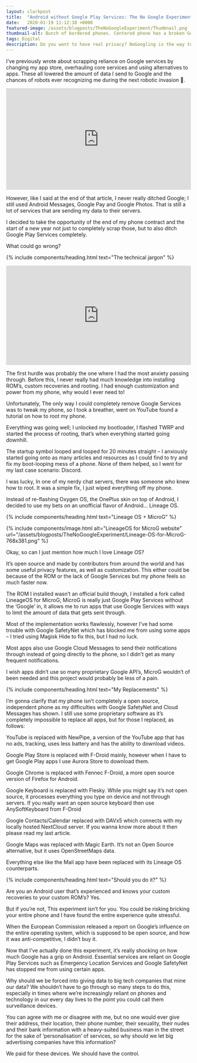 ```yaml
---
layout: clarkpost
title:  "Android without Google Play Services: The No Google Experiment"
date:   2020-01-19 11:12:38 +0000
featured-image: /assets/blogposts/TheNoGoogleExperiment/Thumbnail.png
thumbnail-alt: Bunch of bordered phones. Centered phone has a broken Google logo
tags: Digital
description: Do you want to have real privacy? NoGoogling is the way to go.
---
```


I’ve previously wrote about scrapping reliance on Google services by changing my app store, overhauling core services and using alternatives to apps. These all lowered the amount of data I send to Google and the chances of robots ever recognizing me during the next robotic invasion 🤖. 

<iframe src="https://giphy.com/embed/A8NNZlVuA1LoY" width="100%" height="276" frameBorder="0" class="giphy-embed" allowFullScreen></iframe>

However, like I said at the end of that article, I never really ditched Google; I still used Android Messages, Google Pay and Google Photos. That is still a lot of services that are sending my data to their servers.

I decided to take the opportunity of the end of my phone contract and the start of a new year not just to completely scrap those, but to also ditch Google Play Services completely.

What could go wrong? 

{% include components/heading.html text="The technical jargon" %}

<iframe src="https://giphy.com/embed/5aY2MOdRZ2y8kQfIHH" width="100%" height="270" frameBorder="0" class="giphy-embed" allowFullScreen></iframe>

The first hurdle was probably the one where I had the most anxiety passing through. Before this, I never really had much knowledge into installing ROM’s, custom recoveries and rooting. I had enough customization and power from my phone, why would I ever need to!

Unfortunately, The only way I could completely remove Google Services was to tweak my phone, so I took a breather, went on YouTube found a tutorial on how to root my phone.

Everything was going well; I unlocked my bootloader, I flashed TWRP and started the process of rooting, that’s when everything started going downhill.

The startup symbol looped and looped for 20 minutes straight – I anxiously started going onto as many articles and resources as I could find to try and fix my boot-looping mess of a phone. None of them helped, so I went for my last case scenario: Discord.

I was lucky, In one of my nerdy chat servers, there was someone who knew how to root. It was a simple fix, I just wiped everything off my phone.

Instead of re-flashing Oxygen OS, the OnePlus skin on top of Android, I decided to use my bets on an unofficial flavor of Android… Lineage OS.

{% include components/heading.html text="Lineage OS + MicroG" %}

{% include components/image.html alt="LineageOS for MicroG website" url="/assets/blogposts/TheNoGoogleExperiment/Lineage-OS-for-MicroG-768x381.png" %}

Okay, so can I just mention how much I love Lineage OS?

It’s open source and made by contributors from around the world and has some useful privacy features, as well as customization. This either could be because of the ROM or the lack of Google Services but my phone feels so much faster now.

The ROM I installed wasn’t an official build though, I installed a fork called LineageOS for MicroG; MicroG is really just Google Play Services without the ‘Google’ in, it allows me to run apps that use Google Services with ways to limit the amount of data that gets sent through.

Most of the implementation works flawlessly, however I’ve had some trouble with Google SafetyNet which has blocked me from using some apps – I tried using Magisk Hide to fix this, but I had no luck.

Most apps also use Google Cloud Messages to send their notifications through instead of going directly to the phone, so I didn’t get as many frequent notifications.

I wish apps didn’t use so many proprietary Google API’s, MicroG wouldn’t of been needed and this project would probably be less of a pain.

{% include components/heading.html text="My Replacements" %}

I’m gonna clarify that my phone isn’t completely a open source, independent phone as my difficulties with Google SafetyNet and Cloud Messages has shown. I still use some proprietary software as it’s completely impossible to replace all apps, but for those I replaced, as follows:

YouTube is replaced with NewPipe, a version of the YouTube app that has no ads, tracking, uses less battery and has the ability to download videos.

Google Play Store is replaced with F-Droid mainly, however when I have to get Google Play apps I use Aurora Store to download them.

Google Chrome is replaced with Fennec F-Droid, a more open source version of Firefox for Android.

Google Keyboard is replaced with Flesky. While you might say it’s not open source, it processes everything you type on device and not through servers. If you really want an open source keyboard then use AnySoftKeyboard from F-Droid

Google Contacts/Calendar replaced with DAVx5 which connects with my locally hosted NextCloud server. If you wanna know more about it then please read my last article.

Google Maps was replaced with Magic Earth. It’s not an Open Source alternative, but it uses OpenStreetMaps data.

Everything else like the Mail app have been replaced with its Lineage OS counterparts.

{% include components/heading.html text="Should you do it?" %}

Are you an Android user that’s experienced and knows your custom recoveries to your custom ROM’s? Yes.

But if you’re not, This experiment isn’t for you. You could be risking bricking your entire phone and I have found the entire experience quite stressful.

When the European Commission released a report on Google’s influence on the entire operating system, which is supposed to be open source, and how it was anti-competitive, I didn’t buy it.

Now that I’ve actually done this experiment, it’s really shocking on how much Google has a grip on Android. Essential services are reliant on Google Play Services such as Emergency Location Services and Google SafetyNet has stopped me from using certain apps.

Why should we be forced into giving data to big tech companies that mine our data? We shouldn’t have to go through so many steps to do this, especially in times where we’re increasingly reliant on phones and technology in our every day lives to the point you could call them surveillance devices.

You can agree with me or disagree with me, but no one would ever give their address, their location, their phone number, their sexuality, their nudes and their bank information with a heavy-suited business man in the street for the sake of ‘personalisation’ of services, so why should we let big advertising companies have this information?

We paid for these devices. We should have the control. 
